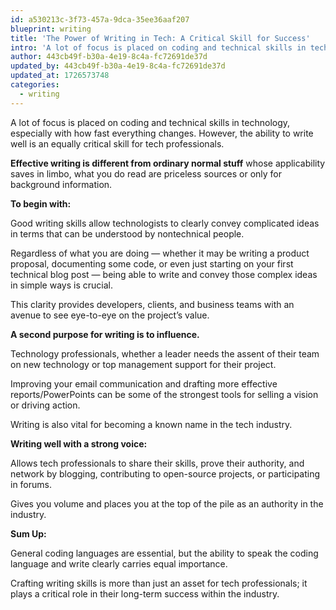 ```yaml
---
id: a530213c-3f73-457a-9dca-35ee36aaf207
blueprint: writing
title: 'The Power of Writing in Tech: A Critical Skill for Success'
intro: 'A lot of focus is placed on coding and technical skills in technology, especially with how fast everything changes. However, the ability to write well is an equally critical skill for tech professionals.'
author: 443cb49f-b30a-4e19-8c4a-fc72691de37d
updated_by: 443cb49f-b30a-4e19-8c4a-fc72691de37d
updated_at: 1726573748
categories:
  - writing
---
```

A lot of focus is placed on coding and technical skills in technology, especially with how fast everything changes. However, the ability to write well is an equally critical skill for tech professionals.

**Effective writing is different from ordinary normal stuff** whose applicability saves in limbo, what you do read are priceless sources or only for background information.

**To begin with:**

Good writing skills allow technologists to clearly convey complicated ideas in terms that can be understood by nontechnical people.

Regardless of what you are doing — whether it may be writing a product proposal, documenting some code, or even just starting on your first technical blog post — being able to write and convey those complex ideas in simple ways is crucial.

This clarity provides developers, clients, and business teams with an avenue to see eye-to-eye on the project’s value.

**A second purpose for writing is to influence.**

Technology professionals, whether a leader needs the assent of their team on new technology or top management support for their project.

Improving your email communication and drafting more effective reports/PowerPoints can be some of the strongest tools for selling a vision or driving action.

Writing is also vital for becoming a known name in the tech industry.

**Writing well with a strong voice:**

Allows tech professionals to share their skills, prove their authority, and network by blogging, contributing to open-source projects, or participating in forums.

Gives you volume and places you at the top of the pile as an authority in the industry.

**Sum Up:**

General coding languages are essential, but the ability to speak the coding language and write clearly carries equal importance.

Crafting writing skills is more than just an asset for tech professionals; it plays a critical role in their long-term success within the industry.